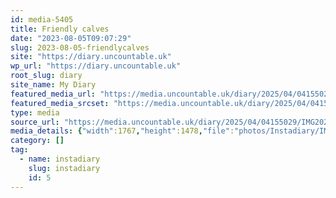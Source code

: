```yaml
---
id: media-5405
title: Friendly calves
date: "2023-08-05T09:07:29"
slug: 2023-08-05-friendlycalves
site: "https://diary.uncountable.uk"
wp_url: "https://diary.uncountable.uk"
root_slug: diary
site_name: My Diary
featured_media_url: "https://media.uncountable.uk/diary/2025/04/04155029/IMG20230805100729-edited.webp"
featured_media_srcset: "https://media.uncountable.uk/diary/2025/04/04155029/IMG20230805100729-edited-300x251.webp 300w, https://media.uncountable.uk/diary/2025/04/04155029/IMG20230805100729-edited-1024x857.webp 1024w, https://media.uncountable.uk/diary/2025/04/04155029/IMG20230805100729-edited-150x150.webp 150w, https://media.uncountable.uk/diary/2025/04/04155029/IMG20230805100729-edited-640x535.webp 640w, https://media.uncountable.uk/diary/2025/04/04155029/IMG20230805100729-edited.webp 1767w"
type: media
source_url: "https://media.uncountable.uk/diary/2025/04/04155029/IMG20230805100729-edited.webp"
media_details: {"width":1767,"height":1478,"file":"photos/Instadiary/IMG20230805100729-edited.webp","filesize":194104,"sizes":{"medium":{"file":"IMG20230805100729-edited-300x251.webp","width":300,"height":251,"filesize":26878,"mime_type":"image/webp","source_url":"https://media.uncountable.uk/diary/2025/04/04155029/IMG20230805100729-edited-300x251.webp"},"large":{"file":"IMG20230805100729-edited-1024x857.webp","width":1024,"height":857,"filesize":195076,"mime_type":"image/webp","source_url":"https://media.uncountable.uk/diary/2025/04/04155029/IMG20230805100729-edited-1024x857.webp"},"thumbnail":{"file":"IMG20230805100729-edited-150x150.webp","width":150,"height":150,"filesize":8656,"mime_type":"image/webp","source_url":"https://media.uncountable.uk/diary/2025/04/04155029/IMG20230805100729-edited-150x150.webp"},"mobwidth":{"file":"IMG20230805100729-edited-640x535.webp","width":640,"height":535,"filesize":100978,"mime_type":"image/webp","source_url":"https://media.uncountable.uk/diary/2025/04/04155029/IMG20230805100729-edited-640x535.webp"},"full":{"file":"IMG20230805100729-edited.webp","width":1767,"height":1478,"mime_type":"image/webp","source_url":"https://media.uncountable.uk/diary/2025/04/04155029/IMG20230805100729-edited.webp"}},"image_meta":{"aperture":"0","credit":"","camera":"","caption":"","created_timestamp":"0","copyright":"","focal_length":"0","iso":"0","shutter_speed":"0","title":"","orientation":"0","keywords":[]}}
category: []
tag:
  - name: instadiary
    slug: instadiary
    id: 5
---
```


